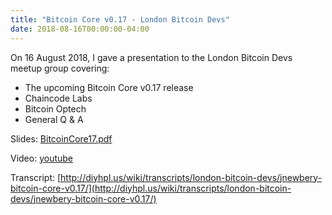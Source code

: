 ```yaml
---
title: "Bitcoin Core v0.17 - London Bitcoin Devs"
date: 2018-08-16T00:00:00-04:00
---
```


On 16 August 2018, I gave a presentation to the London Bitcoin Devs meetup group covering:

- The upcoming Bitcoin Core v0.17 release
- Chaincode Labs
- Bitcoin Optech
- General Q & A

Slides: [BitcoinCore17.pdf](./BitcoinCore17.pdf)

Video: [youtube](https://www.youtube.com/watch?v=f33HlAvJUFw)

Transcript: [http://diyhpl.us/wiki/transcripts/london-bitcoin-devs/jnewbery-bitcoin-core-v0.17/](http://diyhpl.us/wiki/transcripts/london-bitcoin-devs/jnewbery-bitcoin-core-v0.17/)
